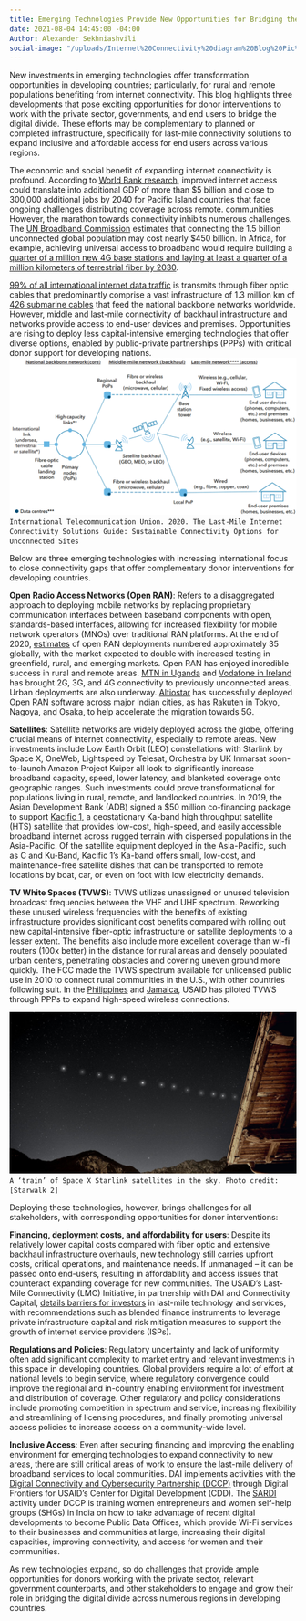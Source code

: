 ```yaml
---
title: Emerging Technologies Provide New Opportunities for Bridging the Digital Divide
date: 2021-08-04 14:45:00 -04:00
Author: Alexander Sekhniashvili
social-image: "/uploads/Internet%20Connectivity%20diagram%20Blog%20Pic%201.png"
---
```


New investments in emerging technologies offer transformation opportunities in developing countries; particularly, for rural and remote populations benefiting from internet connectivity. This blog highlights three developments that pose exciting opportunities for donor interventions to work with the private sector, governments, and end users to bridge the digital divide. These efforts may be complementary to planned or completed infrastructure, specifically for last-mile connectivity solutions to expand inclusive and affordable access for end users across various regions.

<!--more-->

The economic and social benefit of expanding internet connectivity is profound. According to [World Bank research](https://documents1.worldbank.org/curated/en/479761504687015163/pdf/119401-WP-P154324-PUBLIC.pdf), improved internet access could translate into additional GDP of more than $5 billion and close to 300,000 additional jobs by 2040 for Pacific Island countries that face ongoing challenges distributing coverage across remote. communities However, the marathon towards connectivity inhibits numerous challenges. The [UN Broadband Commission](https://www.itu.int/dms_pub/itu-s/opb/pol/S-POL-BROADBAND.20-2019-PDF-E.pdf) estimates that connecting the 1.5 billion unconnected global population may cost nearly $450 billion. In Africa, for example, achieving universal access to broadband would require building a [quarter of a million new 4G base stations and laying at least a quarter of a million kilometers of terrestrial fiber by 2030](https://www.broadbandcommission.org/Documents/working-groups/DigitalMoonshotforAfrica_Report.pdf).

[99% of all international internet data traffic](https://www.adb.org/sites/default/files/publication/696521/sdwp-076-digital-connectivity-low-earth-orbit-satellite.pdf) is transmits through fiber optic cables that predominantly comprise a vast infrastructure of 1.3 million km of [426 submarine cables](https://www2.telegeography.com/submarine-cable-faqs-frequently-asked-questions) that feed the national backbone networks worldwide. However, middle and last-mile connectivity of backhaul infrastructure and networks provide access to end-user devices and premises. Opportunities are rising to deploy less capital-intensive emerging technologies that offer diverse options, enabled by public-private partnerships (PPPs) with critical donor support for developing nations.
![Internet Connectivity diagram Blog Pic 1.png](/uploads/Internet%20Connectivity%20diagram%20Blog%20Pic%201.png)
`International Telecommunication Union. 2020. The Last-Mile Internet Connectivity Solutions Guide: Sustainable Connectivity Options for Unconnected Sites`

Below are three emerging technologies with increasing international focus to close connectivity gaps that offer complementary donor interventions for developing countries.

**Open** **Radio Access Networks (Open RAN)**: Refers to a disaggregated approach to deploying mobile networks by replacing proprietary communication interfaces between baseband components with open, standards-based interfaces, allowing for increased flexibility for mobile network operators (MNOs) over traditional RAN platforms. At the end of 2020, [estimates](https://www2.deloitte.com/xe/en/insights/industry/technology/technology-media-and-telecom-predictions/2021/radio-access-networks.html/#endnote-sup-1) of open RAN deployments numbered approximately 35 globally, with the market expected to double with increased testing in greenfield, rural, and emerging markets. Open RAN has enjoyed incredible success in rural and remote areas. [MTN in Uganda](https://www.mtn.com/mtn-group-drives-innovative-rural-coverage-using-openran-technology/) and [Vodafone in Ireland](https://n.vodafone.ie/aboutus/press/vodafone-ireland-announces-partnership-with-parallel-wireless.html) has brought 2G, 3G, and 4G connectivity to previously unconnected areas. Urban deployments are also underway. [Altiostar](https://www.altiostar.com/) has successfully deployed Open RAN software across major Indian cities, as has [Rakuten](https://www.fujitsu.com/global/about/resources/news/press-releases/2021/0518-01.html) in Tokyo, Nagoya, and Osaka, to help accelerate the migration towards 5G.

**Satellites**: Satellite networks are widely deployed across the globe, offering crucial means of internet connectivity, especially to remote areas. New investments include Low Earth Orbit (LEO) constellations with Starlink by Space X, OneWeb, Lightspeed by Telesat, Orchestra by UK Inmarsat soon-to-launch Amazon Project Kuiper all look to significantly increase broadband capacity, speed, lower latency, and blanketed coverage onto geographic ranges. Such investments could prove transformational for populations living in rural, remote, and landlocked countries. In 2019, the Asian Development Bank (ADB) signed a $50 million co-financing package to support [Kacific 1](https://kacific.com/), a geostationary Ka-band high throughput satellite (HTS) satellite that provides low-cost, high-speed, and easily accessible broadband internet across rugged terrain with dispersed populations in the Asia-Pacific. Of the satellite equipment deployed in the Asia-Pacific, such as C and Ku-Band, Kacific 1’s Ka-band offers small, low-cost, and maintenance-free satellite dishes that can be transported to remote locations by boat, car, or even on foot with low electricity demands.

**TV White Spaces (TVWS)**: TVWS utilizes unassigned or unused television broadcast frequencies between the VHF and UHF spectrum. Reworking these unused wireless frequencies with the benefits of existing infrastructure provides significant cost benefits compared with rolling out new capital-intensive fiber-optic infrastructure or satellite deployments to a lesser extent. The benefits also include more excellent coverage than wi-fi routers (100x better) in the distance for rural areas and densely populated urban centers, penetrating obstacles and covering uneven ground more quickly. The FCC made the TVWS spectrum available for unlicensed public use in 2010 to connect rural communities in the U.S., with other countries following suit. In the [Philippines](https://www.microsoft.com/en-us/research/project/dynamic-spectrum-and-tv-white-spaces/) and [Jamaica](https://1worldconnected.org/project/lac_tvws_jamaicatvwspilot/lac_tvws_jamaicatvwspilot.pdf), USAID has piloted TVWS through PPPs to expand high-speed wireless connections. 


![Starlink Space X Satellites Blog Pic 2.jpg](/uploads/Starlink%20Space%20X%20Satellites%20Blog%20Pic%202.jpg)
`A ‘train’ of Space X Starlink satellites in the sky. Photo credit: [Starwalk 2]`

Deploying these technologies, however, brings challenges for all stakeholders, with corresponding opportunities for donor interventions:

**Financing, deployment costs, and affordability for users**: Despite its relatively lower capital costs compared with fiber optic and extensive backhaul infrastructure overhauls, new technology still carries upfront costs, critical operations, and maintenance needs. If unmanaged – it can be passed onto end-users, resulting in affordability and access issues that counteract expanding coverage for new communities. The USAID’s Last-Mile Connectivity (LMC) Initiative, in partnership with DAI and Connectivity Capital, [details barriers for investors](https://www.usaid.gov/sites/default/files/documents/15396/Barriers_to_Investing_in_Last-Mile_Connectivity.pdf) in last-mile technology and services, with recommendations such as blended finance instruments to leverage private infrastructure capital and risk mitigation measures to support the growth of internet service providers (ISPs).

**Regulations and Policies**: Regulatory uncertainty and lack of uniformity often add significant complexity to market entry and relevant investments in this space in developing countries. Global providers require a lot of effort at national levels to begin service, where regulatory convergence could improve the regional and in-country enabling environment for investment and distribution of coverage. Other regulatory and policy considerations include promoting competition in spectrum and service, increasing flexibility and streamlining of licensing procedures, and finally promoting universal access policies to increase access on a community-wide level.

**Inclusive Access**: Even after securing financing and improving the enabling environment for emerging technologies to expand connectivity to new areas, there are still critical areas of work to ensure the last-mile delivery of broadband services to local communities. DAI implements activities with the [Digital Connectivity and Cybersecurity Partnership (DCCP)](https://www.usaid.gov/sites/default/files/documents/DAI-1098_DCCP_Factsheet-FINAL-web.pdf) through Digital Frontiers for USAID’s Center for Digital Development (CDD). The [SARDI](https://www.usaid.gov/sites/default/files/documents/SARDI_Factsheet-4.26.21.pdf) activity under DCCP is training women entrepreneurs and women self-help groups (SHGs) in India on how to take advantage of recent digital developments to become Public Data Offices, which provide Wi-Fi services to their businesses and communities at large, increasing their digital capacities, improving connectivity, and access for women and their communities.

As new technologies expand, so do challenges that provide ample opportunities for donors working with the private sector, relevant government counterparts, and other stakeholders to engage and grow their role in bridging the digital divide across numerous regions in developing countries.